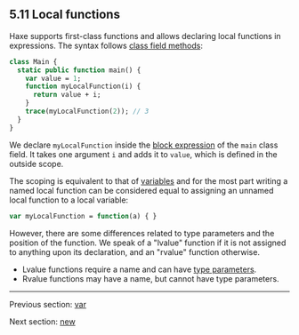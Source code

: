 ## 5.11 Local functions

Haxe supports first-class functions and allows declaring local functions in expressions. The syntax follows [class field methods](class-field-method.md):

```haxe
class Main {
  static public function main() {
    var value = 1;
    function myLocalFunction(i) {
      return value + i;
    }
    trace(myLocalFunction(2)); // 3
  }
}
```

We declare `myLocalFunction` inside the [block expression](expression-block.md) of the `main` class field. It takes one argument `i` and adds it to `value`, which is defined in the outside scope.

The scoping is equivalent to that of [variables](expression-var.md) and for the most part writing a named local function can be considered equal to assigning an unnamed local function to a local variable:

```haxe
var myLocalFunction = function(a) { }
```

However, there are some differences related to type parameters and the position of the function. We speak of a "lvalue" function if it is not assigned to anything upon its declaration, and an "rvalue" function otherwise.

* Lvalue functions require a name and can have [type parameters](type-system-type-parameters.md).
* Rvalue functions may have a name, but cannot have type parameters.

---

Previous section: [var](expression-var.md)

Next section: [new](expression-new.md)